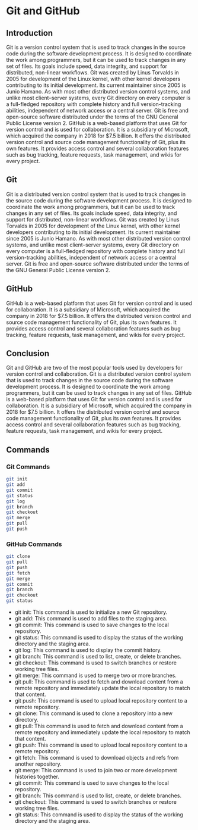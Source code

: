 # Git and GitHub

## Introduction

Git is a version control system that is used to track changes in the source code during the software development process. It is designed to coordinate the work among programmers, but it can be used to track changes in any set of files. Its goals include speed, data integrity, and support for distributed, non-linear workflows. Git was created by Linus Torvalds in 2005 for development of the Linux kernel, with other kernel developers contributing to its initial development. Its current maintainer since 2005 is Junio Hamano. As with most other distributed version control systems, and unlike most client–server systems, every Git directory on every computer is a full-fledged repository with complete history and full version-tracking abilities, independent of network access or a central server. Git is free and open-source software distributed under the terms of the GNU General Public License version 2.
GitHub is a web-based platform that uses Git for version control and is used for collaboration. It is a subsidiary of Microsoft, which acquired the company in 2018 for $7.5 billion. It offers the distributed version control and source code management functionality of Git, plus its own features. It provides access control and several collaboration features such as bug tracking, feature requests, task management, and wikis for every project.

## Git

Git is a distributed version control system that is used to track changes in the source code during the software development process. It is designed to coordinate the work among programmers, but it can be used to track changes in any set of files. Its goals include speed, data integrity, and support for distributed, non-linear workflows. Git was created by Linus Torvalds in 2005 for development of the Linux kernel, with other kernel developers contributing to its initial development. Its current maintainer since 2005 is Junio Hamano. As with most other distributed version control systems, and unlike most client–server systems, every Git directory on every computer is a full-fledged repository with complete history and full version-tracking abilities, independent of network access or a central server. Git is free and open-source software distributed under the terms of the GNU General Public License version 2.

## GitHub

GitHub is a web-based platform that uses Git for version control and is used for collaboration. It is a subsidiary of Microsoft, which acquired the company in 2018 for $7.5 billion. It offers the distributed version control and source code management functionality of Git, plus its own features. It provides access control and several collaboration features such as bug tracking, feature requests, task management, and wikis for every project.

## Conclusion

Git and GitHub are two of the most popular tools used by developers for version control and collaboration. Git is a distributed version control system that is used to track changes in the source code during the software development process. It is designed to coordinate the work among programmers, but it can be used to track changes in any set of files. GitHub is a web-based platform that uses Git for version control and is used for collaboration. It is a subsidiary of Microsoft, which acquired the company in 2018 for $7.5 billion. It offers the distributed version control and source code management functionality of Git, plus its own features. It provides access control and several collaboration features such as bug tracking, feature requests, task management, and wikis for every project.

## Commands

### Git Commands

```bash
git init
git add
git commit
git status
git log
git branch
git checkout
git merge
git pull
git push
```

### GitHub Commands

```bash
git clone
git pull
git push
git fetch
git merge
git commit
git branch
git checkout
git status
```

- git init: This command is used to initialize a new Git repository.
- git add: This command is used to add files to the staging area.
- git commit: This command is used to save changes to the local repository.
- git status: This command is used to display the status of the working directory and the staging area.
- git log: This command is used to display the commit history.
- git branch: This command is used to list, create, or delete branches.
- git checkout: This command is used to switch branches or restore working tree files.
- git merge: This command is used to merge two or more branches.
- git pull: This command is used to fetch and download content from a remote repository and immediately update the local repository to match that content.
- git push: This command is used to upload local repository content to a remote repository.
- git clone: This command is used to clone a repository into a new directory.
- git pull: This command is used to fetch and download content from a remote repository and immediately update the local repository to match that content.
- git push: This command is used to upload local repository content to a remote repository.
- git fetch: This command is used to download objects and refs from another repository.
- git merge: This command is used to join two or more development histories together.
- git commit: This command is used to save changes to the local repository.
- git branch: This command is used to list, create, or delete branches.
- git checkout: This command is used to switch branches or restore working tree files.
- git status: This command is used to display the status of the working directory and the staging area.
